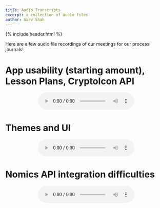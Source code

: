 ```yaml
---
title: Audio Transcripts
excerpt: a collection of audio files
author: Garv Shah
---
```

{% include header.html %}

Here are a few audio file recordings of our meetings for our process journals!

# App usability (starting amount), Lesson Plans, CryptoIcon API

<div style="display: flex; justify-content: center; align-items: center;">
    <audio controls width="100%"> <source src="{{ site.baseurl }}{% link static/app_usability.mp3 %}" type="audio/mpeg"> Your browser does not support the audio element. </audio>
</div>

# Themes and UI

<div style="display: flex; justify-content: center; align-items: center;">
    <audio controls width="100%"> <source src="{{ site.baseurl }}{% link static/themes_ui.mp3 %}" type="audio/mpeg"> Your browser does not support the audio element. </audio>
</div>

# Nomics API integration difficulties

<div style="display: flex; justify-content: center; align-items: center;">
    <audio controls width="100%"> <source src="{{ site.baseurl }}{% link static/nomics_api.mp3 %}" type="audio/mpeg"> Your browser does not support the audio element. </audio>
</div>
